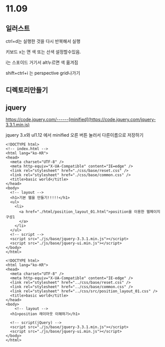 # 11.09

## 일러스트

ctrl+d는 실행한 것을 다시 반복해서 실행

키보드  x는 면 색 또는 선색 설정할수있음.

i는 스포이드 거기서 alt누르면 색 옮겨짐

shift+ctrl+i 는 perspective grid나가기



## 디렉토리만들기



































## jquery

https://code.jquery.com/------[minified](https://code.jquery.com/jquery-3.3.1.min.js)

jquery 3.x와 ul1.12 에서 minified 오른 버튼 눌러서 다른이름으로 저장하기

























```ㅇㅇ
<!DOCTYPE html>
<!-- index.html -->
<html lang="ko-KR">
<head>
  <meta charset="UTF-8" />
  <meta http-equiv="X-UA-Compatible" content="IE=edge" />
  <link rel="stylesheet" href="./css/base/reset.css" />
  <link rel="stylesheet" href="./css/base/common.css" />
  <title>basic world</title>
</head>
<body>
  <!-- layout -->
  <h1>기본 웹을 만들기!!!!!</h1>
  <ul>
    <li>
      <a href="./html/position_layout_01.html">position을 이용한 웹페이지 구성1
      </a>
    </li>
  </ul>
  <!-- script -->
  <script src="./js/base/jquery-3.3.1.min.js"></script>
  <script src="./js/base/jquery-ui.min.js"></script>
</body>
</html>
```



```두번쨰
<!DOCTYPE html>
<html lang="ko-KR">
<head>
  <meta charset="UTF-8" />
  <meta http-equiv="X-UA-Compatible" content="IE-edge" />
  <link rel="stylesheet" href="../css/base/reset.css" />
  <link rel="stylesheet" href="../css/base/common.css" />
  <link rel="stylesheet" href="../css/src/position_layout_01.css" />
  <title>basic world</title>
</head>
<body>
    <!-- layout -->
  <h1>position 레이아웃 이해하기</h1>

  <!-- script(jQuery) -->
  <script src="./js/base/jquery-3.3.1.min.js"></script>
  <script src="./js/base/jquery-ui.min.js"></script>
</body>
</html>
```

